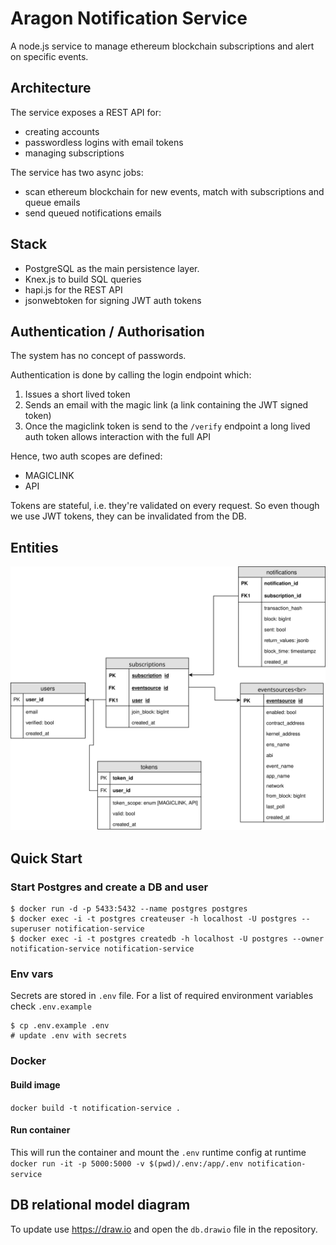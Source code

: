 # Aragon Notification Service

A node.js service to manage ethereum blockchain subscriptions and alert on specific events.

## Architecture

The service exposes a REST API for:

- creating accounts
- passwordless logins with email tokens
- managing subscriptions

The service has two async jobs:

- scan ethereum blockchain for new events, match with subscriptions and queue emails
- send queued notifications emails

## Stack

- PostgreSQL as the main persistence layer.
- Knex.js to build SQL queries
- hapi.js for the REST API
- jsonwebtoken for signing JWT auth tokens

## Authentication / Authorisation

The system has no concept of passwords.

Authentication is done by calling the login endpoint which:

1. Issues a short lived token
2. Sends an email with the magic link (a link containing the JWT signed token)
3. Once the magiclink token is send to the `/verify` endpoint a long lived auth token allows interaction with the full API

Hence, two auth scopes are defined:

- MAGICLINK
- API

Tokens are stateful, i.e. they're validated on every request. So even though we use JWT tokens, they can be invalidated from the DB.

## Entities

![diagram](./db.svg)

## Quick Start

### Start Postgres and create a DB and user

```shell
$ docker run -d -p 5433:5432 --name postgres postgres
$ docker exec -i -t postgres createuser -h localhost -U postgres --superuser notification-service
$ docker exec -i -t postgres createdb -h localhost -U postgres --owner notification-service notification-service
```

### Env vars

Secrets are stored in `.env` file. For a list of required environment variables check `.env.example`

```shell
$ cp .env.example .env
# update .env with secrets
```

### Docker

#### Build image

`docker build -t notification-service .`

#### Run container

This will run the container and mount the `.env` runtime config at runtime
`docker run -it -p 5000:5000 -v $(pwd)/.env:/app/.env notification-service`

## DB relational model diagram

To update use https://draw.io and open the `db.drawio` file in the repository.
